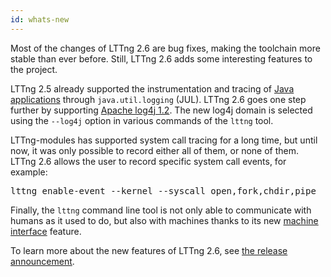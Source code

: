 ```yaml
---
id: whats-new
---
```


Most of the changes of LTTng 2.6 are bug fixes, making the toolchain
more stable than ever before. Still, LTTng 2.6 adds some interesting
features to the project.

LTTng 2.5 already supported the instrumentation and tracing of
[Java applications](#doc-java-application) through `java.util.logging`
(JUL). LTTng 2.6 goes one step further by supporting
<a href="https://logging.apache.org/log4j/1.2/" class="ext">Apache log4j 1.2</a>.
The new log4j domain is selected using the `--log4j` option in various
commands of the `lttng` tool.

LTTng-modules has supported system call tracing for a long time,
but until now, it was only possible to record either all of them,
or none of them. LTTng 2.6 allows the user to record specific
system call events, for example:

<pre class="term">
lttng enable-event --kernel --syscall open,fork,chdir,pipe
</pre>

Finally, the `lttng` command line tool is not only able to communicate
with humans as it used to do, but also with machines thanks to its new
[machine interface](#doc-mi) feature.

To learn more about the new features of LTTng 2.6, see
<a href="//lttng.org/blog/2015/02/27/lttng-2.6-released/" class="ext">the release announcement</a>.
